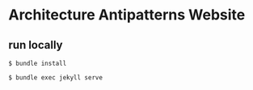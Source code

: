 # Architecture Antipatterns Website

## run locally
```
$ bundle install
```
```
$ bundle exec jekyll serve
```
